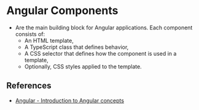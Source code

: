 # Angular Components

- Are the main building block for Angular applications. Each component consists of:
  - An HTML template,
  - A TypeScript class that defines behavior,
  - A CSS selector that defines how the component is used in a template,
  - Optionally, CSS styles applied to the template.

## References

- [Angular - Introduction to Angular concepts](https://angular.io/guide)

